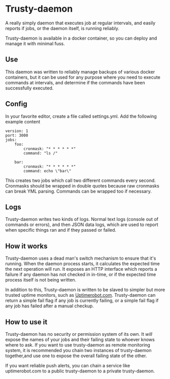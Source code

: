 # Trusty-daemon

A really simply daemon that executes job at regular intervals, and easily reports if jobs, or the daemon itself, is running reliably.

Trusty-daemon is available in a docker container, so you can deploy and manage it with minimal fuss.

## Use

This daemon was written to reliably manage backups of various docker containers, but it can be used for any purpose where you need to execute commands at intervals, and determine if the commands have been successfully executed.

## Config

In your favorite editor, create a file called settings.yml. Add the following example content

    version: 1
    port: 3000
    jobs:
        foo:
            cronmask: "* * * * * *"
            command: "ls /"

        bar:
            cronmask: "* * * * * *"
            command: echo \"bar\" 

This creates two jobs which call two different commands every second. Cronmasks should be wrapped in double quotes because raw cronmasks can break YML parsing. Commands can be wrapped too if necessary.


## Logs

Trusty-daemon writes two kinds of logs. Normal text logs (console out of commands or errors), and then JSON data logs, which are used to report when specific things ran and if they passed or failed.

## How it works

Trusty-daemon uses a dead man's switch mechanism to ensure that it's running. When the daemon process starts, it calculates the expected time the next operation will run. It exposes an HTTP interface which reports a failure if any daemon has not checked in in-time, or if the expected time process itself is not being written.

In addition to this, Trusty-daemon is written to be slaved to simpler but more trusted uptime monitors, such as [Uptimerobot.com](https://uptimerobot.com). Trusty-daemon can return a simple fail flag if any job is currently failing, or a simple fail flag if any job has failed after a manual checkup.

## How to use it

Trusty-daemon has no security or permission system of its own. It _will_ expose the names of your jobs and their failing state to whoever knows where to ask. If you want to use trusty-daemon as remote monitoring system, it is recommended you chain two instances of trusty-daemon together,and use one to expose the overall failing state of the other. 

If you want reliable push alerts, you can chain a service like uptimerobot.com to a public trusty-daemon to a private trusty-daemon.